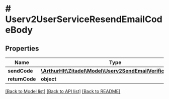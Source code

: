 # # Userv2UserServiceResendEmailCodeBody

## Properties

Name | Type | Description | Notes
------------ | ------------- | ------------- | -------------
**sendCode** | [**\ArthurHlt\Zitadel\Model\Userv2SendEmailVerificationCode**](Userv2SendEmailVerificationCode.md) |  | [optional]
**returnCode** | **object** |  | [optional]

[[Back to Model list]](../../README.md#models) [[Back to API list]](../../README.md#endpoints) [[Back to README]](../../README.md)
